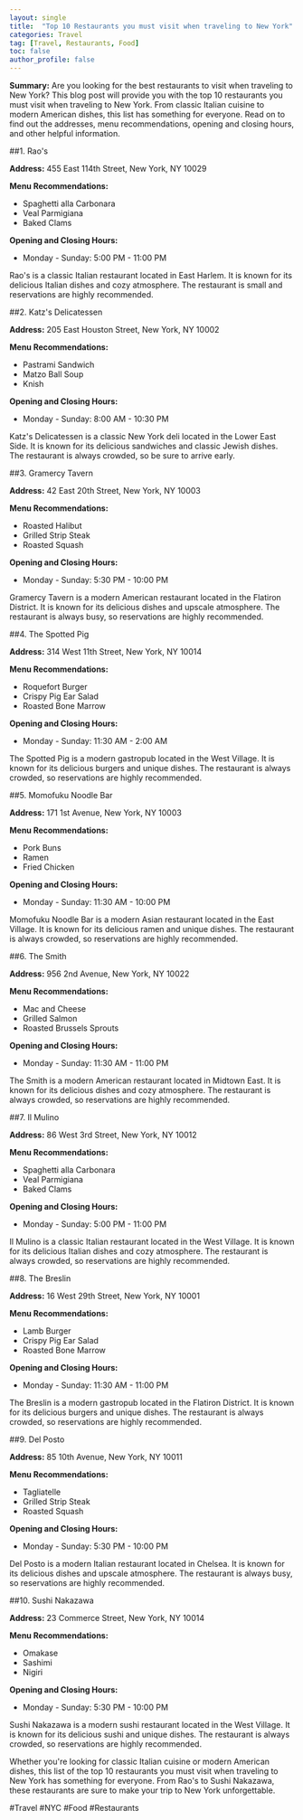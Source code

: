 ```yaml
---
layout: single
title:  "Top 10 Restaurants you must visit when traveling to New York"
categories: Travel
tag: [Travel, Restaurants, Food]
toc: false
author_profile: false
---
```

**Summary:** Are you looking for the best restaurants to visit when traveling to New York? This blog post will provide you with the top 10 restaurants you must visit when traveling to New York. From classic Italian cuisine to modern American dishes, this list has something for everyone. Read on to find out the addresses, menu recommendations, opening and closing hours, and other helpful information.

##1. Rao's

**Address:** 455 East 114th Street, New York, NY 10029

**Menu Recommendations:** 
* Spaghetti alla Carbonara
* Veal Parmigiana
* Baked Clams

**Opening and Closing Hours:**
* Monday - Sunday: 5:00 PM - 11:00 PM

Rao's is a classic Italian restaurant located in East Harlem. It is known for its delicious Italian dishes and cozy atmosphere. The restaurant is small and reservations are highly recommended. 

##2. Katz's Delicatessen

**Address:** 205 East Houston Street, New York, NY 10002

**Menu Recommendations:**
* Pastrami Sandwich
* Matzo Ball Soup
* Knish

**Opening and Closing Hours:**
* Monday - Sunday: 8:00 AM - 10:30 PM

Katz's Delicatessen is a classic New York deli located in the Lower East Side. It is known for its delicious sandwiches and classic Jewish dishes. The restaurant is always crowded, so be sure to arrive early. 

##3. Gramercy Tavern

**Address:** 42 East 20th Street, New York, NY 10003

**Menu Recommendations:**
* Roasted Halibut
* Grilled Strip Steak
* Roasted Squash

**Opening and Closing Hours:**
* Monday - Sunday: 5:30 PM - 10:00 PM

Gramercy Tavern is a modern American restaurant located in the Flatiron District. It is known for its delicious dishes and upscale atmosphere. The restaurant is always busy, so reservations are highly recommended. 

##4. The Spotted Pig

**Address:** 314 West 11th Street, New York, NY 10014

**Menu Recommendations:**
* Roquefort Burger
* Crispy Pig Ear Salad
* Roasted Bone Marrow

**Opening and Closing Hours:**
* Monday - Sunday: 11:30 AM - 2:00 AM

The Spotted Pig is a modern gastropub located in the West Village. It is known for its delicious burgers and unique dishes. The restaurant is always crowded, so reservations are highly recommended. 

##5. Momofuku Noodle Bar

**Address:** 171 1st Avenue, New York, NY 10003

**Menu Recommendations:**
* Pork Buns
* Ramen
* Fried Chicken

**Opening and Closing Hours:**
* Monday - Sunday: 11:30 AM - 10:00 PM

Momofuku Noodle Bar is a modern Asian restaurant located in the East Village. It is known for its delicious ramen and unique dishes. The restaurant is always crowded, so reservations are highly recommended. 

##6. The Smith

**Address:** 956 2nd Avenue, New York, NY 10022

**Menu Recommendations:**
* Mac and Cheese
* Grilled Salmon
* Roasted Brussels Sprouts

**Opening and Closing Hours:**
* Monday - Sunday: 11:30 AM - 11:00 PM

The Smith is a modern American restaurant located in Midtown East. It is known for its delicious dishes and cozy atmosphere. The restaurant is always crowded, so reservations are highly recommended. 

##7. Il Mulino

**Address:** 86 West 3rd Street, New York, NY 10012

**Menu Recommendations:**
* Spaghetti alla Carbonara
* Veal Parmigiana
* Baked Clams

**Opening and Closing Hours:**
* Monday - Sunday: 5:00 PM - 11:00 PM

Il Mulino is a classic Italian restaurant located in the West Village. It is known for its delicious Italian dishes and cozy atmosphere. The restaurant is always crowded, so reservations are highly recommended. 

##8. The Breslin

**Address:** 16 West 29th Street, New York, NY 10001

**Menu Recommendations:**
* Lamb Burger
* Crispy Pig Ear Salad
* Roasted Bone Marrow

**Opening and Closing Hours:**
* Monday - Sunday: 11:30 AM - 11:00 PM

The Breslin is a modern gastropub located in the Flatiron District. It is known for its delicious burgers and unique dishes. The restaurant is always crowded, so reservations are highly recommended. 

##9. Del Posto

**Address:** 85 10th Avenue, New York, NY 10011

**Menu Recommendations:**
* Tagliatelle
* Grilled Strip Steak
* Roasted Squash

**Opening and Closing Hours:**
* Monday - Sunday: 5:30 PM - 10:00 PM

Del Posto is a modern Italian restaurant located in Chelsea. It is known for its delicious dishes and upscale atmosphere. The restaurant is always busy, so reservations are highly recommended. 

##10. Sushi Nakazawa

**Address:** 23 Commerce Street, New York, NY 10014

**Menu Recommendations:**
* Omakase
* Sashimi
* Nigiri

**Opening and Closing Hours:**
* Monday - Sunday: 5:30 PM - 10:00 PM

Sushi Nakazawa is a modern sushi restaurant located in the West Village. It is known for its delicious sushi and unique dishes. The restaurant is always crowded, so reservations are highly recommended. 

Whether you're looking for classic Italian cuisine or modern American dishes, this list of the top 10 restaurants you must visit when traveling to New York has something for everyone. From Rao's to Sushi Nakazawa, these restaurants are sure to make your trip to New York unforgettable. 

#Travel #NYC #Food #Restaurants
